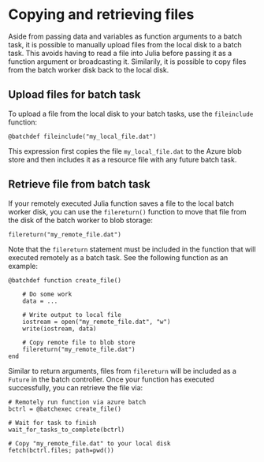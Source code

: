 
# Copying and retrieving files


Aside from passing data and variables as function arguments to a batch task, it is possible to manually upload files from the local disk to a batch task. This avoids having to read a file into Julia before passing it as a function argument or broadcasting it. Similarily, it is possible to copy files from the batch worker disk back to the local disk.

## Upload files for batch task

To upload a file from the local disk to your batch tasks, use the `fileinclude` function:

```
@batchdef fileinclude("my_local_file.dat")
```

This expression first copies the file `my_local_file.dat` to the Azure blob store and then includes it as a resource file with any future batch task.

## Retrieve file from batch task

If your remotely executed Julia function saves a file to the local batch worker disk, you can use the `filereturn()` function to move that file from the disk of the batch worker to blob storage:

```
filereturn("my_remote_file.dat")
```

Note that the `filereturn` statement must be included in the function that will executed remotely as a batch task. See the following function as an example:

```
@batchdef function create_file()

    # Do some work
    data = ...

    # Write output to local file
    iostream = open("my_remote_file.dat", "w")
    write(iostream, data)

    # Copy remote file to blob store
    filereturn("my_remote_file.dat")
end
```

Similar to return arguments, files from `filereturn` will be included as a `Future` in the batch controller. Once your function has executed successfully, you can retrieve the file via:

```
# Remotely run function via azure batch
bctrl = @batchexec create_file()

# Wait for task to finish
wait_for_tasks_to_complete(bctrl)

# Copy "my_remote_file.dat" to your local disk
fetch(bctrl.files; path=pwd())
```